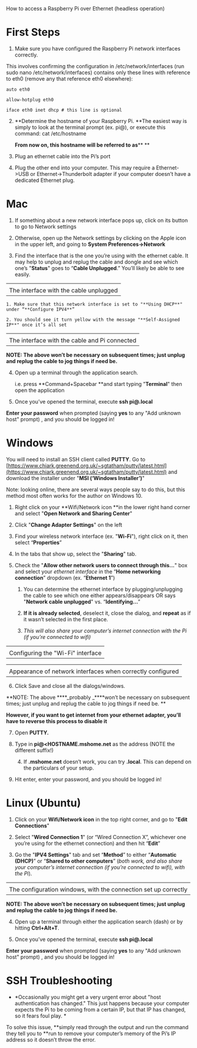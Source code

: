 How to access a Raspberry Pi over Ethernet (headless operation)

# First Steps

1. Make sure you have configured the Raspberry Pi network interfaces correctly.

This involves confirming the configuration in /etc/network/interfaces (run sudo nano /etc/network/interfaces) contains only these lines with reference to eth0 (remove any that reference eth0 elsewhere):

	auto eth0

	allow-hotplug eth0

	iface eth0 inet dhcp # this line is optional

2. **Determine the hostname of your Raspberry Pi. **The easiest way is simply to look at the terminal prompt (ex. pi@<HOSTNAME>), or execute this command: cat /etc/hostname

	**From now on, this hostname will be referred to as**** <HOSTNAME>**

3. Plug an ethernet cable into the Pi’s port

4. Plug the other end into your computer. This may require a Ethernet->USB or Ethernet->Thunderbolt adapter if your computer doesn’t have a dedicated Ethernet plug.

# Mac

1. If something about a new network interface pops up, click on its button to go to Network settings

2. Otherwise, open up the Network settings by clicking on the Apple icon in the upper left, and going to **System Preferences->Network**

3. Find the interface that is the one you’re using with the ethernet cable. It may help to unplug and replug the cable and dongle and see which one’s "**Status**" goes to “**Cable Unplugged**.” You’ll likely be able to see easily.

<table>
  <tr>
    <td></td>
  </tr>
  <tr>
    <td>The interface with the cable unplugged</td>
  </tr>
</table>


    1. Make sure that this network interface is set to "**Using DHCP**" under “**Configure IPV4**”

    2. You should see it turn yellow with the message "**Self-Assigned IP**" once it’s all set

<table>
  <tr>
    <td></td>
  </tr>
  <tr>
    <td>The interface with the cable and Pi connected</td>
  </tr>
</table>


**NOTE: The above won’t be necessary on subsequent times; just unplug and replug the cable to jog things if need be.**

4. Open up a terminal through the application search.

	i.e. press **Command+Spacebar **and start typing "**Terminal**" then open the application

5. Once you’ve opened the terminal, execute **ssh pi@<HOSTNAME>.local**

**Enter your password** when prompted (saying **yes** to any "Add unknown host" prompt) , and you should be logged in!

# Windows

You will need to install an SSH client called **PUTTY**. Go to [https://www.chiark.greenend.org.uk/~sgtatham/putty/latest.html](https://www.chiark.greenend.org.uk/~sgtatham/putty/latest.html) and download the installer under "**MSI (‘Windows Installer’)**"

Note: looking online, there are several ways people say to do this, but this method most often works for the author on Windows 10.

1. Right click on your **Wifi/Network icon **in the lower right hand corner and select "**Open Network and Sharing Center**"

2. Click "**Change Adapter Settings**" on the left

3. Find your wireless network interface (ex. "**Wi-Fi**"), right click on it, then select “**Properties**”

4. In the tabs that show up, select the "**Sharing**" tab. 

5. Check the "**Allow other network users to connect through this...**" box and select your *ethernet interface* in the “**Home networking connection**” dropdown (ex. “**Ethernet 1**”)

    1. You can determine the ethernet interface by plugging/unplugging the cable to see which one either appears/disappears OR says "**Network cable unplugged**" vs. “**Identifying...**”

    2. **If it is already selected**, deselect it, close the dialog, and **repeat** as if it wasn’t selected in the first place.

    3. *This will also share your computer’s internet connection with the Pi (if you’re connected to wifi)*

<table>
  <tr>
    <td></td>
  </tr>
  <tr>
    <td>Configuring the "Wi-Fi" interface</td>
  </tr>
</table>


<table>
  <tr>
    <td></td>
  </tr>
  <tr>
    <td>Appearance of network interfaces when correctly configured</td>
  </tr>
</table>


6. Click Save and close all the dialogs/windows.

**NOTE: The above ****_probably _****won’t be necessary on subsequent times; just unplug and replug the cable to jog things if need be. **

**However, if ****you want to get internet from your ethernet adapter****, you’ll have to reverse this process to disable it**

7. Open **PUTTY.**

8. Type in **pi@<HOSTNAME.mshome.net** as the address (NOTE the different suffix!)

    4. If **.mshome.net** doesn’t work, you can try **.local**. This can depend on the particulars of your setup.

9. Hit enter, enter your password, and you should be logged in!

# Linux (Ubuntu)

1. Click on your **Wifi/Network icon** in the top right corner, and go to "**Edit Connections**"

2. Select "**Wired Connection 1**" (or “Wired Connection X”, whichever one you’re using for the ethernet connection) and then hit “**Edit**”

3. Go the "**IPV4 Settings**" tab and set “**Method**” to either “**Automatic (DHCP)**” or “**Shared to other computers**” (*both work, and also share your computer’s internet connection (if you’re connected to wifi), with the Pi*).

<table>
  <tr>
    <td></td>
  </tr>
  <tr>
    <td>The configuration windows, with the connection set up correctly</td>
  </tr>
</table>


**NOTE: The above won’t be necessary on subsequent times; just unplug and replug the cable to jog things if need be.**

4. Open up a terminal through either the application search (dash) or by hitting **Ctrl+Alt+T**.

5. Once you’ve opened the terminal, execute **ssh pi@<HOSTNAME>.local**

**Enter your password** when prompted (saying **yes** to any "Add unknown host" prompt) , and you should be logged in!

# SSH Troubleshooting

* *Occasionally you might get a very urgent error about "host authentication has changed." This just happens because your computer expects the Pi to be coming from a certain IP, but that IP has changed, so it fears foul play. *

	

To solve this issue, **simply read through the output and run the command they tell you to **run to remove your computer’s memory of the Pi’s IP address so it doesn’t throw the error.

